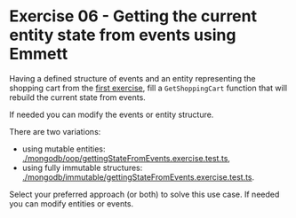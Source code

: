 # Exercise 06 - Getting the current entity state from events using Emmett

Having a defined structure of events and an entity representing the shopping cart from the [first exercise](../01_events_definition/), fill a `GetShoppingCart` function that will rebuild the current state from events.

If needed you can modify the events or entity structure.

There are two variations:

- using mutable entities: [./mongodb/oop/gettingStateFromEvents.exercise.test.ts](./oop/gettingStateFromEvents.exercise.test.ts),
- using fully immutable structures: [./mongodb/immutable/gettingStateFromEvents.exercise.test.ts](./immutable/gettingStateFromEvents.exercise.test.ts).

Select your preferred approach (or both) to solve this use case. If needed you can modify entities or events.
